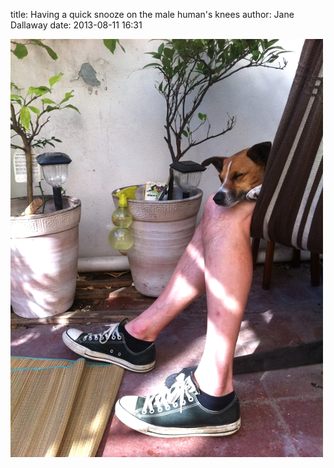 
title: Having a quick snooze on the male human's knees
author: Jane Dallaway
date: 2013-08-11 16:31

<div><a href="/media/Ytp_photo.JPG"><img src="/media/Ytp_thumb_photo.JPG" width="500" height="669"/></a></div>



 
      